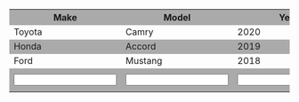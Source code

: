 
<style>
/* .center {
  margin-left: auto;
  margin-right: auto;
} */



#inventory tr:hover {background-color: #ddd;}
#inventory tr:nth-child(odd){background-color: #aaa;}



</style>

<table id="inventory" class="center" style="width:100%">
  <tr style="width:60%">
    <th style="width:40%">Make</th>
    <th style="width:40%">Model</th>
    <th style="width:40%">Year</th>
    <th style="width:40%">Price</th>
    <th style="width:40%">Action</th>
  </tr>

  <tr>
    <td>Toyota</td>
    <td>Camry</td>
    <td>2020</td>
    <td>$25,000</td>
  </tr>
  <tr>
    <td>Honda</td>
    <td>Accord</td>
    <td>2019</td>
    <td>$22,000</td>
  </tr>
  <tr>
    <td>Ford</td>
    <td>Mustang</td>
    <td>2018</td>
    <td>$35,000</td>
  </tr>

  <tr>
    <td><input type="text" id="make"></td>
    <td><input type="text" id="model"></td>
    <td><input type="text" id="year"></td>
    <td><input type="text" id="price"></td>
    <td><button onclick="addCar()">Add Car</button></td>
  </tr>
</table>

<script>
function addCar() {
  var make = document.getElementById("make").value;
  var model = document.getElementById("model").value;
  var year = document.getElementById("year").value;
  var price = document.getElementById("price").value;
  
  var table = document.getElementsByTagName("table")[0];
  var newRow = table.insertRow();
  var makeCell = newRow.insertCell();
  var modelCell = newRow.insertCell();
  var yearCell = newRow.insertCell();
  var priceCell = newRow.insertCell();
  
  makeCell.innerHTML = make;
  modelCell.innerHTML = model;
  yearCell.innerHTML = year;
  priceCell.innerHTML = price;
}
</script>